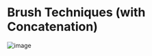 # Brush Techniques (with Concatenation)

![image](https://github.com/user-attachments/assets/da7f149c-320b-4008-8028-bbf571f7cb1c)

